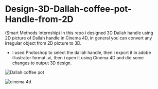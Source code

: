 # Design-3D-Dallah-coffee-pot-Handle-from-2D
 (Smart Methods Internship) In this repo i designed 3D Dallah handle using 2D picture of Dallah handle in Cinema 4D, in general you can convert any irregular object from 2D picture to 3D.
* I used Photoshop to select the dallah handle, then i export it in adobe illustrator format .ai, then i open it using Cinema 4D and did some changes to output 3D design. 

![Dallah coffee pot](https://user-images.githubusercontent.com/67188835/89185640-3d1e4180-d5a3-11ea-8499-fa956ad0f8ab.png)

![cinema 4d](https://user-images.githubusercontent.com/67188835/89185692-51fad500-d5a3-11ea-8972-41d42b72fc48.PNG)
